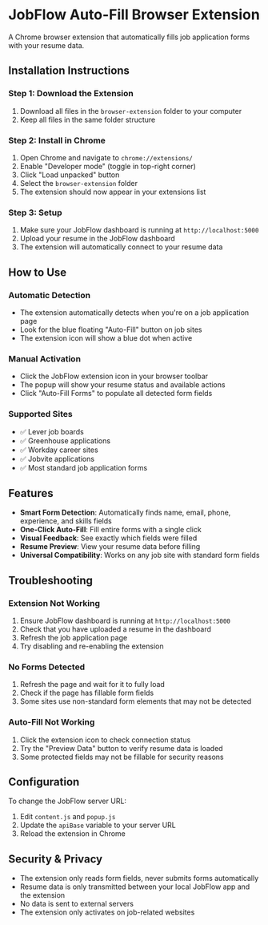 # JobFlow Auto-Fill Browser Extension

A Chrome browser extension that automatically fills job application forms with your resume data.

## Installation Instructions

### Step 1: Download the Extension
1. Download all files in the `browser-extension` folder to your computer
2. Keep all files in the same folder structure

### Step 2: Install in Chrome
1. Open Chrome and navigate to `chrome://extensions/`
2. Enable "Developer mode" (toggle in top-right corner)
3. Click "Load unpacked" button
4. Select the `browser-extension` folder
5. The extension should now appear in your extensions list

### Step 3: Setup
1. Make sure your JobFlow dashboard is running at `http://localhost:5000`
2. Upload your resume in the JobFlow dashboard
3. The extension will automatically connect to your resume data

## How to Use

### Automatic Detection
- The extension automatically detects when you're on a job application page
- Look for the blue floating "Auto-Fill" button on job sites
- The extension icon will show a blue dot when active

### Manual Activation
- Click the JobFlow extension icon in your browser toolbar
- The popup will show your resume status and available actions
- Click "Auto-Fill Forms" to populate all detected form fields

### Supported Sites
- ✅ Lever job boards
- ✅ Greenhouse applications  
- ✅ Workday career sites
- ✅ Jobvite applications
- ✅ Most standard job application forms

## Features

- **Smart Form Detection**: Automatically finds name, email, phone, experience, and skills fields
- **One-Click Auto-Fill**: Fill entire forms with a single click
- **Visual Feedback**: See exactly which fields were filled
- **Resume Preview**: View your resume data before filling
- **Universal Compatibility**: Works on any job site with standard form fields

## Troubleshooting

### Extension Not Working
1. Ensure JobFlow dashboard is running at `http://localhost:5000`
2. Check that you have uploaded a resume in the dashboard
3. Refresh the job application page
4. Try disabling and re-enabling the extension

### No Forms Detected
1. Refresh the page and wait for it to fully load
2. Check if the page has fillable form fields
3. Some sites use non-standard form elements that may not be detected

### Auto-Fill Not Working
1. Click the extension icon to check connection status
2. Try the "Preview Data" button to verify resume data is loaded
3. Some protected fields may not be fillable for security reasons

## Configuration

To change the JobFlow server URL:
1. Edit `content.js` and `popup.js`
2. Update the `apiBase` variable to your server URL
3. Reload the extension in Chrome

## Security & Privacy

- The extension only reads form fields, never submits forms automatically
- Resume data is only transmitted between your local JobFlow app and the extension
- No data is sent to external servers
- The extension only activates on job-related websites